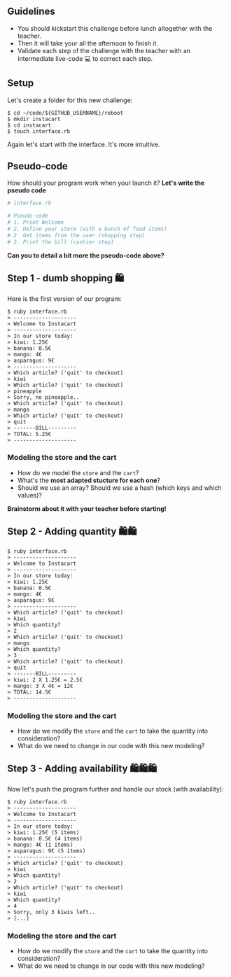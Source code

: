 ## Guidelines

- You should kickstart this challenge before lunch altogether with the teacher.
- Then it will take your all the afternoon to finish it.
- Validate each step of the challenge with the teacher with an intermediate live-code 💻 to correct each step.

## Setup

Let's create a folder for this new challenge:

```shell
$ cd ~/code/${GITHUB_USERNAME}/reboot
$ mkdir instacart
$ cd instacart
$ touch interface.rb
```

Again let's start with the interface. It's more intuitive.

## Pseudo-code

How should your program work when your launch it? **Let's write the pseudo code**


```ruby
# interface.rb

# Pseudo-code
# 1. Print Welcome
# 2. Define your store (with a bunch of food items)
# 2. Get items from the user (shopping step)
# 3. Print the bill (cashier step)
```

**Can you to detail a bit more the pseudo-code above?**


## Step 1 - dumb shopping 🛍

Here is the first version of our program:


```shell
$ ruby interface.rb
> --------------------
> Welcome to Instacart
> --------------------
> In our store today:
> kiwi: 1.25€
> banana: 0.5€
> mango: 4€
> asparagus: 9€
> --------------------
> Which article? ('quit' to checkout)
> kiwi
> Which article? ('quit' to checkout)
> pineapple
> Sorry, no pineapple..
> Which article? ('quit' to checkout)
> mango
> Which article? ('quit' to checkout)
> quit
> -------BILL---------
> TOTAL: 5.25€
> --------------------
```

### Modeling the store and the cart

- How do we model the `store` and the `cart`?
- What's the **most adapted stucture for each one**?
- Should we use an array? Should we use a hash (which keys and which values)?

**Brainstorm about it with your teacher before starting!**

## Step 2 - Adding quantity 🛍🛍

```shell
$ ruby interface.rb
> --------------------
> Welcome to Instacart
> --------------------
> In our store today:
> kiwi: 1.25€
> banana: 0.5€
> mango: 4€
> asparagus: 9€
> --------------------
> Which article? ('quit' to checkout)
> kiwi
> Which quantity?
> 2
> Which article? ('quit' to checkout)
> mango
> Which quantity?
> 3
> Which article? ('quit' to checkout)
> quit
> -------BILL---------
> kiwi: 2 X 1.25€ = 2.5€
> mango: 3 X 4€ = 12€
> TOTAL: 14.5€
> --------------------
```

### Modeling the store and the cart

- How do we modify the `store` and the `cart` to take the quantity into consideration?
- What do we need to change in our code with this new modeling?

## Step 3 - Adding availability 🛍🛍🛍

Now let's push the program further and handle our stock (with availability):

```shell
$ ruby interface.rb
> --------------------
> Welcome to Instacart
> --------------------
> In our store today:
> kiwi: 1.25€ (5 items)
> banana: 0.5€ (4 items)
> mango: 4€ (1 items)
> asparagus: 9€ (5 items)
> --------------------
> Which article? ('quit' to checkout)
> kiwi
> Which quantity?
> 2
> Which article? ('quit' to checkout)
> kiwi
> Which quantity?
> 4
> Sorry, only 3 kiwis left..
> [...]
```

### Modeling the store and the cart

- How do we modify the `store` and the `cart` to take the quantity into consideration?
- What do we need to change in our code with this new modeling?
